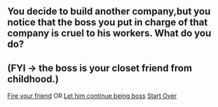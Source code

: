 ## You decide to build another company,but you notice that the boss you put in charge of that company is cruel to his workers. What do you do?
## (FYI -> the boss is your closet friend from childhood.)

[Fire your friend](success.md) OR [Let him continue being boss](companyfailed.md)
[Start Over](../home.md)